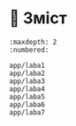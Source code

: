 # 🔎 Зміст

```{toctree}
:maxdepth: 2
:numbered:

app/laba1
app/laba2
app/laba3
app/laba4
app/laba5
app/laba6
app/laba7
```
